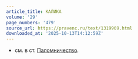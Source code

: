 ```yaml
---
article_title: КАЛИКА
volume: '29'
page_numbers: '479'
source_url: https://pravenc.ru/text/1319969.html
downloaded_at: '2025-10-13T14:12:59Z'
---
```


- см. в ст. [Паломничество](https://pravenc.ru/text/Паломничество.html).
